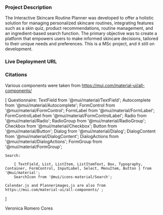 ### Project Description

The Interactive Skincare Routine Planner was developed to offer a holistic solution for managing personalized skincare routines, integrating features such as a skin quiz, product recommendations, routine management, and an ingredient-based search function. The primary objective was to create a platform that empowers users to make informed skincare decisions, tailored to their unique needs and preferences. This is a MSc project, and it still on development.

### Live Deployment URL

### Citations
Various components were taken from https://mui.com/material-ui/all-components/

[
    Questionnaire:
        TextField from '@mui/material/TextField';
        Autocomplete from '@mui/material/Autocomplete';
        FormControl from '@mui/material/FormControl';
        FormLabel from '@mui/material/FormLabel';
        FormControlLabel from '@mui/material/FormControlLabel';
        Radio from '@mui/material/Radio';
        RadioGroup from '@mui/material/RadioGroup';
        Checkbox from '@mui/material/Checkbox';
        Button from '@mui/material/Button';
        Dialog from '@mui/material/Dialog';
        DialogContent from '@mui/material/DialogContent';
        DialogActions from '@mui/material/DialogActions';
        FormGroup from '@mui/material/FormGroup';
    
    Search:
    
        { TextField, List, ListItem, ListItemText, Box, Typography, Container, FormControl, InputLabel, Select, MenuItem, Button } from '@mui/material';
        SearchIcon from '@mui/icons-material/Search';

    Calendar.js and Plannerimages.js are also from https://mui.com/material-ui/all-components/ ;
]

Veronica Romero Cores
